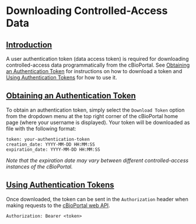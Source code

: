 # Downloading Controlled-Access Data

## [Introduction](introduction)
A user authentication token (data access token) is required for downloading controlled-access data programmatically from the cBioPortal. See [Obtaining an Authentication Token](#obtaining-an-authentication-token) for instructions on how to download a token and [Using Authentication Tokens](#using-authentication-tokens) for how to use it.

## [Obtaining an Authentication Token](obtaining-an-authentication-token)
To obtain an authentication token, simply select the `Download Token` option from the dropdown menu at the top right corner of the cBioPortal home page (where your username is displayed). Your token will be downloaded as file with the following format:

```
token: your-authentication-token
creation_date: YYYY-MM-DD HH:MM:SS
expiration_date: YYYY-MM-DD HH:MM:SS
```

_Note that the expiration date may vary between different controlled-access instances of the cBioPortal._

## [Using Authentication Tokens](using-authentication-tokens)
Once downloaded, the token can be sent in the `Authorization` header when making requests to the [cBioPortal web API](cBioPortal-Web-API.md).
```
Authorization: Bearer <token>
```
